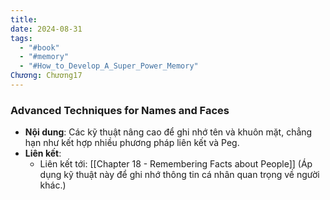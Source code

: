 ```yaml
---
title: 
date: 2024-08-31
tags:
  - "#book"
  - "#memory"
  - "#How_to_Develop_A_Super_Power_Memory"
Chương: Chương17
---
```

### Advanced Techniques for Names and Faces

- **Nội dung**: Các kỹ thuật nâng cao để ghi nhớ tên và khuôn mặt, chẳng hạn như kết hợp nhiều phương pháp liên kết và Peg.
- **Liên kết**:
    - Liên kết tới: [[Chapter 18 - Remembering Facts about People]] (Áp dụng kỹ thuật này để ghi nhớ thông tin cá nhân quan trọng về người khác.)